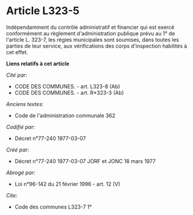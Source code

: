 # Article L323-5

Indépendamment du contrôle administratif et financier qui est exercé conformément au règlement d'administration publique
prévu au 1° de l'article L. 323-7, les régies municipales sont soumises, dans toutes les parties de leur service, aux
vérifications des corps d'inspection habilités à cet effet.

**Liens relatifs à cet article**

_Cité par_:

  - CODE DES COMMUNES. - art. L323-8 (Ab)
  - CODE DES COMMUNES. - art. R*323-3 (Ab)

_Anciens textes_:

  - Code de l'administration communale 362

_Codifié par_:

  - Décret n°77-240 1977-03-07

_Créé par_:

  - Décret n°77-240 1977-03-07 JORF et JONC 18 mars 1977

_Abrogé par_:

  - Loi n°96-142 du 21 février 1996 - art. 12 (V)

_Cite_:

  - Code des communes L323-7 1°
